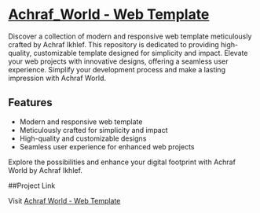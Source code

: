 # [Achraf_World - Web Template](https://achrafikhlef.github.io/Achraf_World/)

Discover a collection of modern and responsive web template meticulously crafted by Achraf Ikhlef. This repository is dedicated to providing high-quality, customizable template designed for simplicity and impact. Elevate your web projects with innovative designs, offering a seamless user experience. Simplify your development process and make a lasting impression with Achraf World.

## Features

- Modern and responsive web template
- Meticulously crafted for simplicity and impact
- High-quality and customizable designs
- Seamless user experience for enhanced web projects

Explore the possibilities and enhance your digital footprint with Achraf World by Achraf Ikhlef.

##Project Link

Visit [Achraf World - Web Template](https://achrafikhlef.github.io/Achraf_World/)
